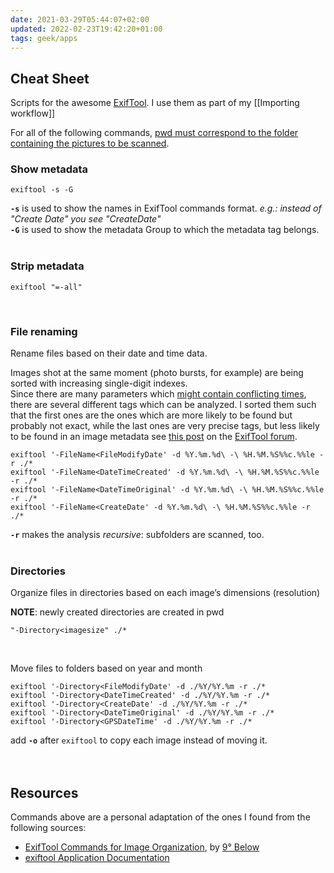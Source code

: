 ```yaml
---
date: 2021-03-29T05:44:07+02:00
updated: 2022-02-23T19:42:20+01:00
tags: geek/apps
---
```

## Cheat Sheet

Scripts for the awesome [ExifTool](https://exiftool.org/ "ExifTool"). I use them as part of my [[Importing workflow]]

<div class="yellow box">
	For all of the following commands, <u><abbr title="present working directory">pwd</abbr> must correspond to the folder containing the pictures to be scanned</u>.
</div>

### Show metadata

```shellsession
exiftool -s -G
```

<div class="blue box">
	<strong><code>-s</code></strong> is used to show the names in ExifTool commands format. <i>e.g.: instead of "Create Date" you see "CreateDate"</i>
	<br>
	<strong><code>-G</code></strong> is used to show the metadata Group to which the metadata tag belongs.
</div>

<br>

### Strip metadata

```shellsession
exiftool "=-all"
```

<br>

### File renaming

Rename files based on their date and time data.

<div class="blue box">
Images shot at the same moment (photo bursts, for example) are being sorted with increasing single-digit indexes.
</div>
	
<div class="yellow box">
Since there are many parameters which <u>might contain conflicting times</u>, there are several different tags which can be analyzed. I sorted them such that the first ones are the ones which are more likely to be found but probably not exact, while the last ones are very precise tags, but less likely to be found in an image metadata see <a href="https://exiftool.org/forum/index.php?topic=12325.0"  target="_blank" title="">this post</a> on the <a href="https://exiftool.org/forum/"  target="_blank" title="ExifTool Forum">ExifTool forum</a>.
</div>

```shellsession
exiftool '-FileName<FileModifyDate' -d %Y.%m.%d\ -\ %H.%M.%S%%c.%%le -r ./*
exiftool '-FileName<DateTimeCreated' -d %Y.%m.%d\ -\ %H.%M.%S%%c.%%le -r ./*
exiftool '-FileName<DateTimeOriginal' -d %Y.%m.%d\ -\ %H.%M.%S%%c.%%le -r ./*
exiftool '-FileName<CreateDate' -d %Y.%m.%d\ -\ %H.%M.%S%%c.%%le -r ./*
```

<div class="blue box">
	<b><code>-r</code></b> makes the analysis <i>recursive</i>: subfolders are scanned, too.
</div>

<br>

### Directories

Organize files in directories based on each image’s dimensions (resolution)

<div class="yellow box">
	<strong>NOTE</strong>: newly created directories are created in pwd
</div>

```shellsession
"-Directory<imagesize" ./*
```

<br>

Move files to folders based on year and month

```shellsession
exiftool '-Directory<FileModifyDate' -d ./%Y/%Y.%m -r ./*
exiftool '-Directory<DateTimeCreated' -d ./%Y/%Y.%m -r ./*
exiftool '-Directory<CreateDate' -d ./%Y/%Y.%m -r ./*
exiftool '-Directory<DateTimeOriginal' -d ./%Y/%Y.%m -r ./*
exiftool '-Directory<GPSDateTime' -d ./%Y/%Y.%m -r ./*
```

<div class="blue box">
	add <b><code>-o</code></b> after <code>exiftool</code> to copy each image instead of moving it.
</div>

<br>
<br>

## Resources

Commands above are a personal adaptation of the ones I found from the following sources:
- [ExifTool Commands for Image Organization](https://ninedegreesbelow.com/photography/exiftool-commands.html "ExifTool commands - 9° Below"), by [9° Below](https://ninedegreesbelow.com "Nine Degrees Below")
- [exiftool Application Documentation](https://exiftool.org/exiftool_pod.html)